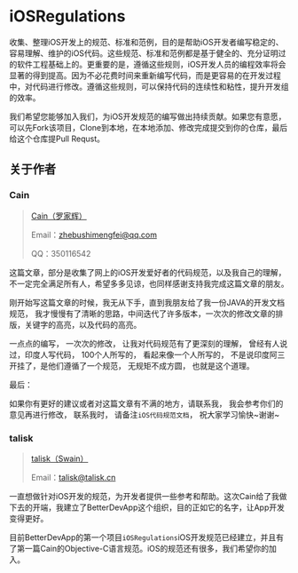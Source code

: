 # iOSRegulations

收集、整理iOS开发上的规范、标准和范例，目的是帮助iOS开发者编写稳定的、容易理解、维护的iOS代码。这些规范、标准和范例都是基于健全的、充分证明过的软件工程基础上的。更重要的是，遵循这些规则，iOS开发人员的编程效率将会显著的得到提高。因为不必花费时间来重新编写代码，而是更容易的在开发过程中，对代码进行修改。遵循这些规则，可以保持代码的连续性和粘性，提升开发组的效率。

我们希望您能够加入我们，为iOS开发规范的编写做出持续贡献。如果您有意愿，可以先Fork该项目，Clone到本地，在本地添加、修改完成提交到你的仓库，最后给这个仓库提Pull Requst。

## 关于作者

### Cain

> [Cain（罗家辉）](https://github.com/CainRun)
>
> Email：zhebushimengfei@qq.com
>
> QQ：350116542

这篇文章，部分是收集了网上的iOS开发爱好者的代码规范，以及我自己的理解，不一定完全满足所有人，希望多多见谅，也同样感谢支持我完成这篇文章的朋友。

刚开始写这篇文章的时候，我无从下手，直到我朋友给了我一份JAVA的开发文档规范， 我才慢慢有了清晰的思路，中间迭代了许多版本，一次次的修改文章的排版，关键字的高亮，以及代码的高亮。

一点点的编写， 一次次的修改， 让我对代码规范有了更深刻的理解， 曾经有人说过，印度人写代码， 100个人所写的， 看起来像一个人所写的， 不是说印度阿三开挂了，是他们遵循了一个规范， 无规矩不成方圆， 也就是这个道理。

最后：

如果你有更好的建议或者对这篇文章有不满的地方，请联系我， 我会参考你们的意见再进行修改， 联系我时， 请备注`iOS代码规范文档`， 祝大家学习愉快~谢谢~

### talisk

> [talisk（Swain）](http://www.talisk.cn)
>
> Email：talisk@talisk.cn

一直想做针对iOS开发的规范，为开发者提供一些参考和帮助。这次Cain给了我做下去的开端，我建立了BetterDevApp这个组织，目的正如它的名字，让App开发变得更好。

目前BetterDevApp的第一个项目`iOSRegulations`iOS开发规范已经建立，并且有了第一篇Cain的Objective-C语言规范。iOS的规范还有很多，我们希望你的加入。